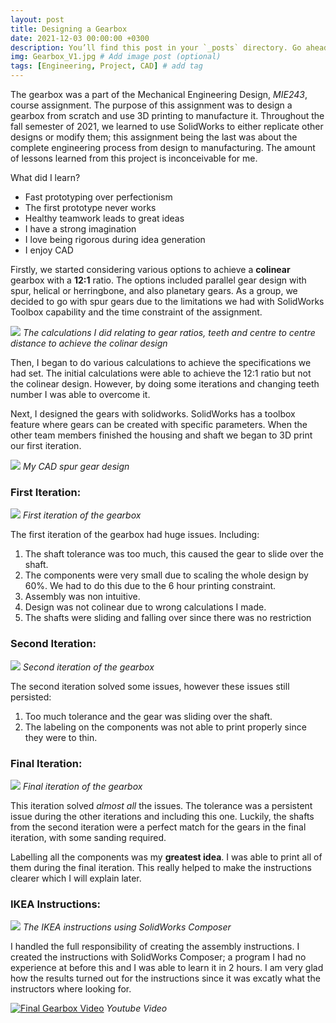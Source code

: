 ```yaml
---
layout: post
title: Designing a Gearbox
date: 2021-12-03 00:00:00 +0300
description: You’ll find this post in your `_posts` directory. Go ahead and edit it and re-build the site to see your changes. # Add post description (optional)
img: Gearbox_V1.jpg # Add image post (optional)
tags: [Engineering, Project, CAD] # add tag
---
```

The gearbox was a part of the Mechanical Engineering Design, *MIE243*, course assignment. The purpose of this assignment was to design a gearbox from scratch and use 3D printing to manufacture it. Throughout the fall semester of 2021, we learned to use SolidWorks to either replicate other designs or modify them; this assignment being the last was about the complete engineering process from design to manufacturing. The amount of lessons learned from this project is inconceivable for me. 

What did I learn?
- Fast prototyping over perfectionism
- The first prototype never works
- Healthy teamwork leads to great ideas
- I have a strong imagination 
- I love being rigorous during idea generation
- I enjoy CAD 

Firstly, we started considering various options to achieve a **colinear** gearbox with a **12:1** ratio. The options included parallel gear design with spur, helical or herringbone, and also planetary gears. As a group, we decided to go with spur gears due to the limitations we had with SolidWorks Toolbox capability and the time constraint of the assignment. 

![](/assets/img/Gearbox_Calc.jpg)
*The calculations I did relating to gear ratios, teeth and centre to centre distance to achieve the colinar design*

Then, I began to do various calculations to achieve the specifications we had set. The initial calculations were able to achieve the 12:1 ratio but not the colinear design. However, by doing some iterations and changing teeth number I was able to overcome it. 

Next, I designed the gears with solidworks. SolidWorks has a toolbox feature where gears can be created with specific parameters. When the other team members finished the housing and shaft we began to 3D print our first iteration.

![](/assets/img/Gear_Render.JPG)
*My CAD spur gear design*

### First Iteration:

![](/assets/img/First_Gearbox.jpg)
*First iteration of the gearbox*

The first iteration of the gearbox had huge issues. Including: 
1. The shaft tolerance was too much, this caused the gear to slide over the shaft.
2. The components were very small due to scaling the whole design by 60%. We had to do this due to the 6 hour printing constraint.
3. Assembly was non intuitive.
4. Design was not colinear due to wrong calculations I made.
5. The shafts were sliding and falling over since there was no restriction 

### Second Iteration:

![](/assets/img/Second_Gearbox.jpg)
*Second iteration of the gearbox*

The second iteration solved some issues, however these issues still persisted:
1. Too much tolerance and the gear was sliding over the shaft.
2. The labeling on the components was not able to print properly since they were to thin.

### Final Iteration:

![](/assets/img/Gearbox_V1.jpg)
*Final iteration of the gearbox*

This iteration solved *almost all* the issues. The tolerance was a persistent issue during the other iterations and including this one. Luckily, the shafts from the second iteration were a perfect match for the gears in the final iteration, with some sanding required. 

Labelling all the components was my **greatest idea**. I was able to print all of them during the final iteration. This really helped to make the instructions clearer which I will explain later. 

### IKEA Instructions:

![](/assets/img/Gearbox_Ins.jpg)
*The IKEA instructions using SolidWorks Composer*

I handled the full responsibility of creating the assembly instructions. I created the instructions with SolidWorks Composer; a program I had no experience at before this and I was able to learn it in 2 hours. I am very glad how the results turned out for the instructions since it was excatly what the instructors where looking for. 



[![Final Gearbox Video](http://img.youtube.com/vi/C8lsUloqn5k/0.jpg)](http://www.youtube.com/watch?v=C8lsUloqn5k)
*Youtube Video*

